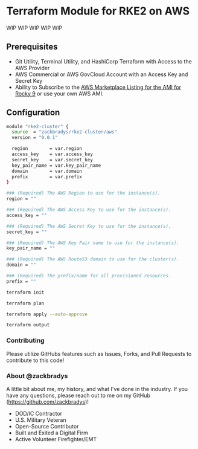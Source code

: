 # Terraform Module for RKE2 on AWS

WIP WIP WIP WIP WIP

## Prerequisites
* Git Utility, Terminal Utility, and HashiCorp Terraform with Access to the AWS Provider
* AWS Commercial or AWS GovCloud Account with an Access Key and Secret Key
* Ability to Subscribe to the [AWS Marketplace Listing for the AMI for Rocky 9](https://aws.amazon.com/marketplace/pp/prodview-ygp66mwgbl2ii) or use your own AWS AMI.

## Configuration
```bash
module "rke2-cluster" {
  source  = "zackbradys/rke2-cluster/aws"
  version = "0.0.1"

  region        = var.region
  access_key    = var.access_key
  secret_key    = var.secret_key
  key_pair_name = var.key_pair_name
  domain        = var.domain
  prefix        = var.prefix
}
```

```bash
### (Required) The AWS Region to use for the instance(s).
region = ""

### (Required) The AWS Access Key to use for the instance(s).
access_key = ""

### (Required) The AWS Secret Key to use for the instance(s).
secret_key = ""

### (Required) The AWS Key Pair name to use for the instance(s).
key_pair_name = ""

### (Required) The AWS Route53 domain to use for the cluster(s).
domain = ""

### (Required) The prefix/name for all provisioned resources.
prefix = ""
```

```bash
terraform init

terraform plan

terraform apply --auto-approve

terraform output
```

### Contributing
Please utilize GitHubs features such as Issues, Forks, and Pull Requests to contribute to this code!

### About @zackbradys
A little bit about me, my history, and what I've done in the industry. If you have any questions, please reach out to me on my GitHub (https://github.com/zackbradys)!
- DOD/IC Contractor
- U.S. Military Veteran
- Open-Source Contributor
- Built and Exited a Digital Firm
- Active Volunteer Firefighter/EMT